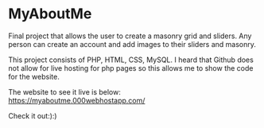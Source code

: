 # MyAboutMe
Final project that allows the user to create a masonry grid and sliders. Any person can create an account and add images to their sliders and masonry.

This project consists of PHP, HTML, CSS, MySQL.
I heard that Github does not allow for live hosting for php pages so this allows me to show the code for the website. 


The website to see it live is below:
https://myaboutme.000webhostapp.com/

Check it out:):)
